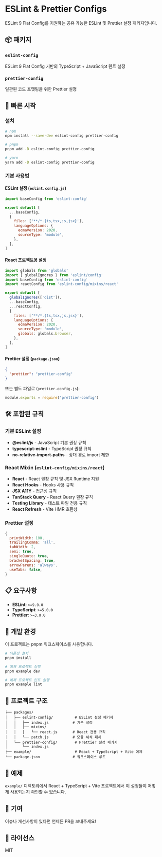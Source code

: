 

# ESLint & Prettier Configs

ESLint 9 Flat Config를 지원하는 공유 가능한 ESLint 및 Prettier 설정 패키지입니다.

## 📦 패키지

### `eslint-config`
ESLint 9 Flat Config 기반의 TypeScript + JavaScript 린트 설정

### `prettier-config`
일관된 코드 포맷팅을 위한 Prettier 설정

## 🚀 빠른 시작

### 설치

```bash
# npm
npm install --save-dev eslint-config prettier-config

# pnpm
pnpm add -D eslint-config prettier-config

# yarn
yarn add -D eslint-config prettier-config
```

### 기본 사용법

#### ESLint 설정 (`eslint.config.js`)

```js
import baseConfig from 'eslint-config'

export default [
  ...baseConfig,
  {
    files: ['**/*.{ts,tsx,js,jsx}'],
    languageOptions: {
      ecmaVersion: 2020,
      sourceType: 'module',
    },
  },
]
```

#### React 프로젝트용 설정

```js
import globals from 'globals'
import { globalIgnores } from 'eslint/config'
import baseConfig from 'eslint-config'
import reactConfig from 'eslint-config/mixins/react'

export default [
  globalIgnores(['dist']),
  ...baseConfig,
  ...reactConfig,
  {
    files: ['**/*.{ts,tsx,js,jsx}'],
    languageOptions: {
      ecmaVersion: 2020,
      sourceType: 'module',
      globals: globals.browser,
    },
  },
]
```

#### Prettier 설정 (`package.json`)

```json
{
  "prettier": "prettier-config"
}
```

또는 별도 파일로 (`prettier.config.js`):

```js
module.exports = require('prettier-config')
```

## 🛠️ 포함된 규칙

### 기본 ESLint 설정
- **@eslint/js** - JavaScript 기본 권장 규칙
- **typescript-eslint** - TypeScript 권장 규칙
- **no-relative-import-paths** - 상대 경로 import 제한

### React Mixin (`eslint-config/mixins/react`)
- **React** - React 권장 규칙 및 JSX Runtime 지원
- **React Hooks** - Hooks 사용 규칙
- **JSX A11Y** - 접근성 규칙
- **TanStack Query** - React Query 권장 규칙
- **Testing Library** - 테스트 파일 전용 규칙
- **React Refresh** - Vite HMR 호환성

### Prettier 설정
```js
{
  printWidth: 100,
  trailingComma: 'all',
  tabWidth: 2,
  semi: true,
  singleQuote: true,
  bracketSpacing: true,
  arrowParens: 'always',
  useTabs: false,
}
```

## 📋 요구사항

- **ESLint**: `>=9.0.0`
- **TypeScript**: `>=5.0.0`
- **Prettier**: `>=3.0.0`

## 🔧 개발 환경

이 프로젝트는 pnpm 워크스페이스를 사용합니다.

```bash
# 의존성 설치
pnpm install

# 예제 프로젝트 실행
pnpm example dev

# 예제 프로젝트 린트 실행
pnpm example lint
```

## 📁 프로젝트 구조

```
├── packages/
│   ├── eslint-config/          # ESLint 설정 패키지
│   │   ├── index.js           # 기본 설정
│   │   ├── mixins/
│   │   │   └── react.js       # React 전용 규칙
│   │   └── patch.js           # 모듈 해석 패치
│   └── prettier-config/        # Prettier 설정 패키지
│       └── index.js
├── example/                    # React + TypeScript + Vite 예제
└── package.json               # 워크스페이스 루트
```

## 🎯 예제

`example/` 디렉토리에서 React + TypeScript + Vite 프로젝트에서 이 설정들이 어떻게 사용되는지 확인할 수 있습니다.

## 🤝 기여

이슈나 개선사항이 있다면 언제든 PR을 보내주세요!

## 📄 라이선스

MIT